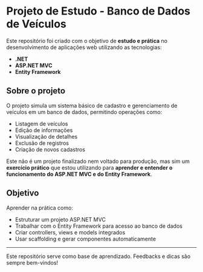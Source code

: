 # Projeto de Estudo - Banco de Dados de Veículos

Este repositório foi criado com o objetivo de **estudo e prática** no desenvolvimento de aplicações web utilizando as tecnologias:

- **.NET**
- **ASP.NET MVC**
- **Entity Framework**

## Sobre o projeto

O projeto simula um sistema básico de cadastro e gerenciamento de veículos em um banco de dados, permitindo operações como:

- Listagem de veículos
- Edição de informações
- Visualização de detalhes
- Exclusão de registros
- Criação de novos cadastros

Este não é um projeto finalizado nem voltado para produção, mas sim um **exercício prático** que estou utilizando para **aprender e entender o funcionamento do ASP.NET MVC e do Entity Framework**.

## Objetivo

Aprender na prática como:

- Estruturar um projeto ASP.NET MVC
- Trabalhar com o Entity Framework para acesso ao banco de dados
- Criar controllers, views e models integrados
- Usar scaffolding e gerar componentes automaticamente

---

Este repositório serve como base de aprendizado. Feedbacks e dicas são sempre bem-vindos!
